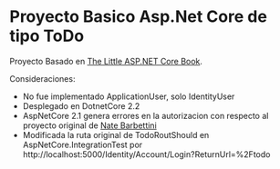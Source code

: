 # Proyecto Basico Asp.Net Core de tipo ToDo
Proyecto Basado en [The Little ASP.NET Core Book](https://recaffeinate.co/book/).

Consideraciones:
* No fue implementado ApplicationUser, solo IdentityUser
* Desplegado en DotnetCore 2.2
* AspNetCore 2.1 genera errores en la autorizacion con respecto al proyecto original de [Nate Barbettini](https://github.com/nbarbettini/little-aspnetcore-todo)
* Modificada la ruta original de TodoRoutShould en AspNetCore.IntegrationTest por http://localhost:5000/Identity/Account/Login?ReturnUrl=%2Ftodo